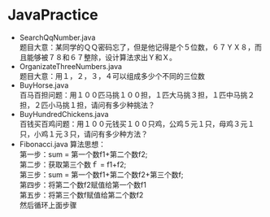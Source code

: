 # JavaPractice
* SearchQqNumber.java<br>
题目大意：某同学的ＱＱ密码忘了，但是他记得是个５位数，６７ＹＸ８，而且能够被７８和６７整除，设计算法求出Ｙ和Ｘ。
* OrganizateThreeNumbers.java<br>
题目大意：用１，２，３，４可以组成多少个不同的三位数
* BuyHorse.java<br>
百马百担问题：用１００匹马挑１００担，１匹大马挑３担，１匹中马挑２担，２匹小马挑１担，请问有多少种挑法？
* BuyHundredChickens.java<br>
百钱买百鸡问题：用１００元钱买１００只鸡，公鸡５元１只，母鸡３元１只，小鸡１元３只，请问有多少种方法？
* Fibonacci.java
算法思想：<br>
第一步：sum = 第一个数f1+第二个数f2;<br>
第二步：获取第三个数ｆ = f1+f2;<br>
第三步：sum = 第一个数f1+第二个数f2+第三个数f;<br>
第四步：将第二个数f2赋值给第一个数f1<br>
第五步：将第三个数f赋值给第二个数f2<br>
然后循环上面步骤

